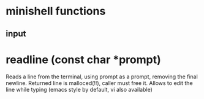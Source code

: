 # minishell functions

## input

# readline (const char *prompt)

Reads a line from the terminal, using prompt as a prompt, removing the final newline. Returned line is malloced(!!), caller must free it. Allows to edit the line while typing (emacs style by default, vi also available)